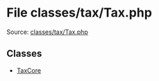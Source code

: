 File classes/tax/Tax.php
=========

Source: [classes/tax/Tax.php](https://github.com/PrestaShop/PrestaShop/blob/1.5.2.0/classes/tax/Tax.php)


Classes
-------

* [TaxCore](class.TaxCore.md)

